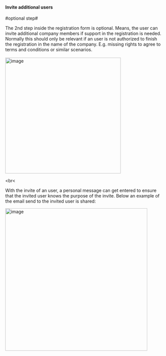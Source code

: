 #### Invite additional users

#optional step#

The 2nd step inside the registration form is optional. Means, the user can invite additional company members if support in the registration is needed.
Normally this should only be relevant if an user is not authorized to finish the registration in the name of the company. E.g. missing rights to agree to terms and conditions or similar scenarios.  
<br>
<img width="366" alt="image" src="https://user-images.githubusercontent.com/94133633/217651841-003840b1-fa17-4637-b839-2c125eb2bb5f.png">

<br<

With the invite of an user, a personal message can get entered to ensure that the invited user knows the purpose of the invite.
Below an example of the email send to the invited user is shared:

<img width="450" alt="image" src="https://user-images.githubusercontent.com/94133633/213935368-0cbbbf5e-f257-4a44-b52f-58722f81c5ec.png">

<br>
<br>
